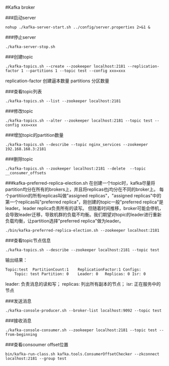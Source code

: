 #Kafka broker

###启动server

    nohup ./kafka-server-start.sh ../config/server.properties 2>&1 &
    
###停止server

    ./kafka-server-stop.sh
    
###创建topic

    ./kafka-topics.sh --create --zookeeper localhost:2181 --replication-factor 1 --partitions 1 --topic test --config xxx=xxx
    
replication-factor 创建逼本数量 partitions 分区数量

###查看topic列表

    ./kafka-topics.sh --list --zookeeper localhost:2181
    
###修改topic

    ./kafka-topics.sh --alter --zookeeper localhost:2181 --topic test --config xxx=xxx
    
###增加topic的partition数量

    ./kafka-topics.sh --describe --topic nginx_services --zookeeper 192.168.168.3:2181
    
###删除topic

    ./kafka-topics.sh --zookeeper localhost:2181 --delete  --topic __consumer_offsets

###kafka-preferred-replica-election.sh
在创建一个topic时，kafka尽量将partition均分在所有的brokers上，并且将replicas也j均分在不同的broker上。
每个partitiion的所有replicas叫做"assigned replicas"，"assigned replicas"中的第一个replicas叫"preferred replica"，刚创建的topic一般"preferred replica"是leader。leader replica负责所有的读写。
但随着时间推移，broker可能会停机，会导致leader迁移，导致机群的负载不均衡。我们期望对topic的leader进行重新负载均衡，让partition选择"preferred replica"做为leader。

    ./bin/kafka-preferred-replica-election.sh --zookeeper localhost:2181
    
###查看topic节点信息

    ./kafka-topics.sh --describe --zookeeper localhost:2181 --topic test

输出结果：

    Topic:test	PartitionCount:1	ReplicationFactor:1	Configs:
    	Topic: test	Partition: 0	Leader: 0	Replicas: 0	Isr: 0
    	
leader: 负责消息的读和写；   replicas: 列出所有副本的节点；    isr: 正在服务中的节点
    
###发送消息

    ./kafka-console-producer.sh --broker-list localhost:9092 --topic test
    
###接收消息

    ./kafka-console-consumer.sh --zookeeper localhost:2181 --topic test --from-beginning
    
###查看consoumer offset位置

    bin/kafka-run-class.sh kafka.tools.ConsumerOffsetChecker --zkconnect localhost:2181 --group test
    

    

    

